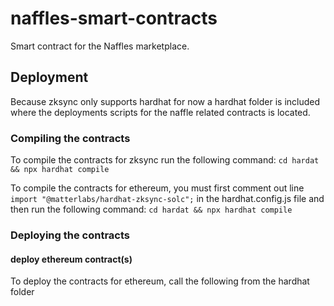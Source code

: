 # naffles-smart-contracts
Smart contract for the Naffles marketplace.

## Deployment
Because zksync only supports hardhat for now a hardhat folder is included where the deployments scripts for the naffle 
related contracts is located.

### Compiling the contracts
To compile the contracts for zksync run the following command:
```cd hardat && npx hardhat compile```

To compile the contracts for ethereum, you must first comment out line ```import "@matterlabs/hardhat-zksync-solc";```
in the hardhat.config.js file and then run the following command:
```cd hardat && npx hardhat compile```


### Deploying the contracts

#### deploy ethereum contract(s)
To deploy the contracts for ethereum, call the following from the hardhat folder 

```foundersKeyAddress=0x.. foundersKeyPlaceholderAddress=0x 